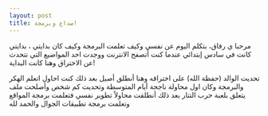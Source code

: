 ```yaml
---
layout: post
title: صداع وبرمجة!
---
```


مرحبا ي رفاق، بتكلم اليوم عن نفسي وكيف تعلمت البرمجة وكيف كان بدايتي ، بدايتي كانت في سادس إبتدائي عندما كنت أتصفح الانترنت ووجدت احد المواضيع التي تتحدث عن الاختراق وهنا كانت البداية! 

تحديت الوالد (حفظة الله) على اختراقه وهنا أنطلق أصيل بعد ذلك كنت احاول اتعلم الهكر والبرمجة وكان اول محاولة ناجحة أيام المتوسطة وتحديت كم شخص وأصلحت ملف يتعلق بلعبة حرب التتار 
بعد ذلك أنطلقت محاولاً تطوير نفسي فتعلمت برمجة المواقع وتعلمت برمجة تطبيقات الجوال 
والحمد لله
